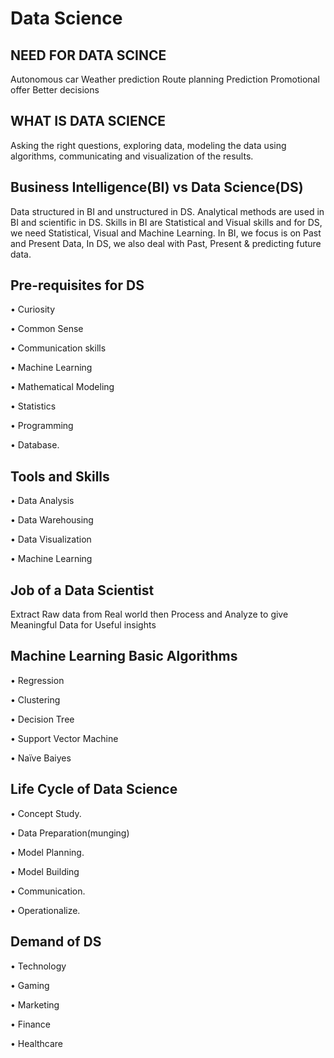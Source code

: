 # Data Science 

## NEED FOR DATA SCINCE
Autonomous car 
Weather prediction
Route planning 
Prediction 
Promotional offer
Better decisions 

## WHAT IS DATA SCIENCE
Asking the right questions, exploring data, modeling the data using algorithms, communicating and visualization of the results.

## Business Intelligence(BI) vs Data Science(DS)

Data  structured in BI and unstructured in DS.
Analytical methods are used in BI and scientific in DS.
Skills in BI are Statistical and Visual skills and for DS, we need Statistical, Visual and Machine Learning.
In BI, we focus is on Past and Present Data, In DS, we also deal with Past, Present & predicting future data.

## Pre-requisites for DS
•	Curiosity 

•	Common Sense

•	Communication skills

•	Machine Learning

•	Mathematical Modeling

•	Statistics

•	Programming

•	Database.


## Tools and Skills
•	Data Analysis

•	Data Warehousing

•	Data Visualization

•	Machine Learning


## Job of a Data Scientist

 Extract Raw data from Real world then Process and Analyze to give Meaningful Data for Useful insights
 
## Machine Learning Basic Algorithms

•	Regression

•	Clustering 

•	Decision Tree 

•	Support Vector Machine 

•	Naïve Baiyes


## Life Cycle of Data Science

•	Concept Study.

•	Data Preparation(munging)

•	Model Planning.

•	Model Building 

•	Communication.

•	Operationalize.


## Demand of DS

•	Technology

•	Gaming

•	Marketing

•	Finance

•	Healthcare


